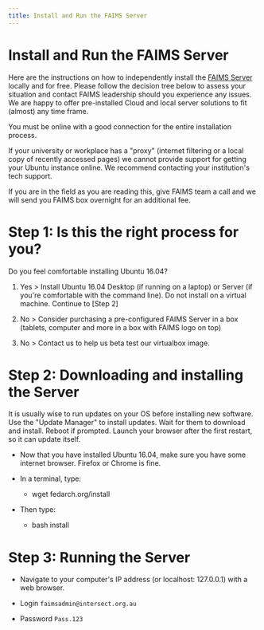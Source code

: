 ```yaml
---
title: Install and Run the FAIMS Server
---
```


Install and Run the FAIMS Server
=============================================================================



Here are the instructions on how to independently install the [FAIMS
Server](/wiki/spaces/FAIMS/pages/3014723) locally and for free. Please
follow the decision tree below to assess your situation and contact
FAIMS leadership should you experience any issues. We are happy to offer
pre-installed Cloud and local server solutions to fit (almost) any time
frame.

You must be online with a good connection for the entire installation
process.

If your university or workplace has a "proxy" (internet filtering or a
local copy of recently accessed pages) we cannot provide support for
getting your Ubuntu instance online. We recommend contacting your
institution's tech support.

If you are in the field as you are reading this, give FAIMS team a call
and we will send you FAIMS box overnight for an additional fee.

Step 1: Is this the right process for you?
==========================================

Do you feel comfortable installing Ubuntu 16.04?

1.  Yes > Install Ubuntu 16.04 Desktop (if running on a laptop) or
    Server (if you're comfortable with the command line). Do not
    install on a virtual machine. Continue to [Step
    2]

2.  No > Consider purchasing a pre-configured FAIMS Server in a box
    (tablets, computer and more in a box with FAIMS logo on top)

3.  No > Contact us to help us beta test our virtualbox image.

Step 2: Downloading and installing the Server
===========================================================================

It is usually wise to run updates on your OS before installing new
software. Use the "Update Manager" to install updates. Wait for them to
download and install. Reboot if prompted. Launch your browser after the
first restart, so it can update itself. 


-   Now that you have installed Ubuntu 16.04, make sure you have some
    internet browser. Firefox or Chrome is fine.
-   In a terminal, type: 

    -   wget fedarch.org/install

-   Then type:
    -   bash install

Step 3: Running the Server
======================================================================================

-   Navigate to your computer's IP address (or localhost: 127.0.0.1)
    with a web browser.

-   Login      `faimsadmin@intersect.org.au`

-   Password   `Pass.123`

 

 

 
